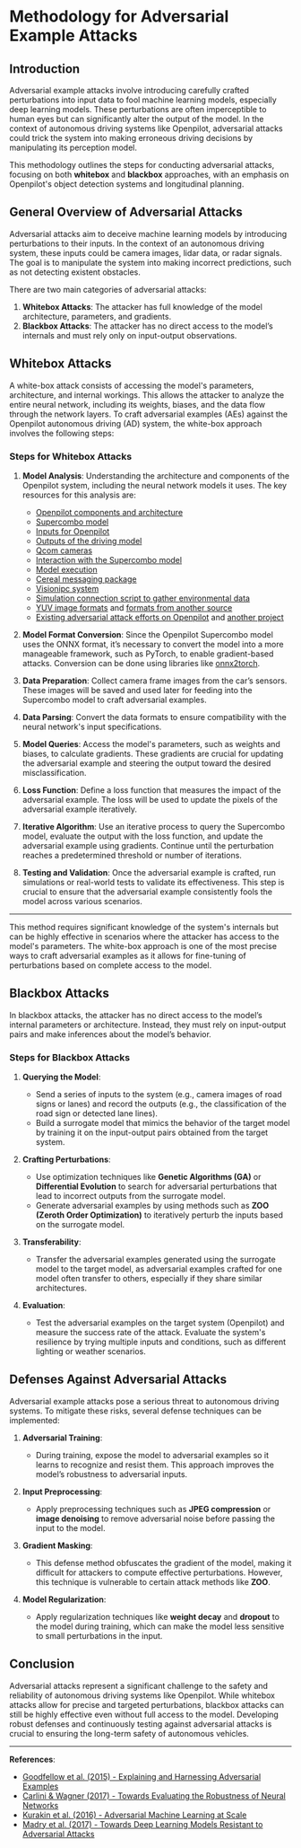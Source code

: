 # Methodology for Adversarial Example Attacks

## Introduction
Adversarial example attacks involve introducing carefully crafted perturbations into input data to fool machine learning models, especially deep learning models. These perturbations are often imperceptible to human eyes but can significantly alter the output of the model. In the context of autonomous driving systems like Openpilot, adversarial attacks could trick the system into making erroneous driving decisions by manipulating its perception model.

This methodology outlines the steps for conducting adversarial attacks, focusing on both **whitebox** and **blackbox** approaches, with an emphasis on Openpilot's object detection systems and longitudinal planning.

## General Overview of Adversarial Attacks

Adversarial attacks aim to deceive machine learning models by introducing perturbations to their inputs. In the context of an autonomous driving system, these inputs could be camera images, lidar data, or radar signals. The goal is to manipulate the system into making incorrect predictions, such as not detecting existent obstacles. 

There are two main categories of adversarial attacks:
1. **Whitebox Attacks**: The attacker has full knowledge of the model architecture, parameters, and gradients.
2. **Blackbox Attacks**: The attacker has no direct access to the model’s internals and must rely only on input-output observations.

## Whitebox Attacks

A white-box attack consists of accessing the model's parameters, architecture, and internal workings. This allows the attacker to analyze the entire neural network, including its weights, biases, and the data flow through the network layers. To craft adversarial examples (AEs) against the Openpilot autonomous driving (AD) system, the white-box approach involves the following steps:

### Steps for Whitebox Attacks

1. **Model Analysis**:
   Understanding the architecture and components of the Openpilot system, including the neural network models it uses. The key resources for this analysis are:
   - [Openpilot components and architecture](https://blog.comma.ai/openpilot-in-2021/)
   - [Supercombo model](https://arxiv.org/pdf/2206.08176)
   - [Inputs for Openpilot](https://github.com/commaai/openpilot/tree/fa310d9e2542cf497d92f007baec8fd751ffa99c/selfdrive/modeld/models)
   - [Outputs of the driving model](https://github.com/commaai/openpilot/blob/fa310d9e2542cf497d92f007baec8fd751ffa99c/selfdrive/modeld/models/driving.h#L239)
   - [Qcom cameras](https://github.com/commaai/openpilot/tree/fa310d9e2542cf497d92f007baec8fd751ffa99c/system/camerad/cameras)
   - [Interaction with the Supercombo model](https://github.com/commaai/openpilot/blob/fa310d9e2542cf497d92f007baec8fd751ffa99c/selfdrive/modeld/models/driving.cc)
   - [Model execution](https://github.com/commaai/openpilot/blob/fa310d9e2542cf497d92f007baec8fd751ffa99c/selfdrive/modeld/runners/onnx_runner.py)
   - [Cereal messaging package](https://github.com/commaai/msgq/tree/a9082c826872e5650e8a8e9a6f3e5f95a4d27572)
   - [Visionipc system](https://github.com/commaai/msgq/tree/a9082c826872e5650e8a8e9a6f3e5f95a4d27572/visionipc)
   - [Simulation connection script to gather environmental data](https://github.com/commaai/openpilot/blob/fa310d9e2542cf497d92f007baec8fd751ffa99c/tools/sim/bridge.py)
   - [YUV image formats](https://github.com/peter-popov/unhack-openpilot) and [formats from another source](https://gist.github.com/Jim-Bar/3cbba684a71d1a9d468a6711a6eddbeb)
   - [Existing adversarial attack efforts on Openpilot](https://github.com/noobmasterbala/Adversarial-Attack-and-Defence-On-Openpilot) and [another project](https://github.com/MTammvee/openpilot-supercombo-model/tree/main)

2. **Model Format Conversion**:
   Since the Openpilot Supercombo model uses the ONNX format, it’s necessary to convert the model into a more manageable framework, such as PyTorch, to enable gradient-based attacks. Conversion can be done using libraries like [onnx2torch](https://pypi.org/project/onnx2torch/).

3. **Data Preparation**:
   Collect camera frame images from the car’s sensors. These images will be saved and used later for feeding into the Supercombo model to craft adversarial examples.

4. **Data Parsing**:
   Convert the data formats to ensure compatibility with the neural network's input specifications.

5. **Model Queries**:
   Access the model's parameters, such as weights and biases, to calculate gradients. These gradients are crucial for updating the adversarial example and steering the output toward the desired misclassification.

6. **Loss Function**:
   Define a loss function that measures the impact of the adversarial example. The loss will be used to update the pixels of the adversarial example iteratively.

7. **Iterative Algorithm**:
   Use an iterative process to query the Supercombo model, evaluate the output with the loss function, and update the adversarial example using gradients. Continue until the perturbation reaches a predetermined threshold or number of iterations.

8. **Testing and Validation**:
   Once the adversarial example is crafted, run simulations or real-world tests to validate its effectiveness. This step is crucial to ensure that the adversarial example consistently fools the model across various scenarios.

---

This method requires significant knowledge of the system's internals but can be highly effective in scenarios where the attacker has access to the model's parameters. The white-box approach is one of the most precise ways to craft adversarial examples as it allows for fine-tuning of perturbations based on complete access to the model.

## Blackbox Attacks

In blackbox attacks, the attacker has no direct access to the model’s internal parameters or architecture. Instead, they must rely on input-output pairs and make inferences about the model’s behavior.

### Steps for Blackbox Attacks

1. **Querying the Model**:
    - Send a series of inputs to the system (e.g., camera images of road signs or lanes) and record the outputs (e.g., the classification of the road sign or detected lane lines).
    - Build a surrogate model that mimics the behavior of the target model by training it on the input-output pairs obtained from the target system.

2. **Crafting Perturbations**:
    - Use optimization techniques like **Genetic Algorithms (GA)** or **Differential Evolution** to search for adversarial perturbations that lead to incorrect outputs from the surrogate model.
    - Generate adversarial examples by using methods such as **ZOO (Zeroth Order Optimization)** to iteratively perturb the inputs based on the surrogate model.

3. **Transferability**:
    - Transfer the adversarial examples generated using the surrogate model to the target model, as adversarial examples crafted for one model often transfer to others, especially if they share similar architectures.
  
4. **Evaluation**:
    - Test the adversarial examples on the target system (Openpilot) and measure the success rate of the attack. Evaluate the system's resilience by trying multiple inputs and conditions, such as different lighting or weather scenarios.

## Defenses Against Adversarial Attacks

Adversarial example attacks pose a serious threat to autonomous driving systems. To mitigate these risks, several defense techniques can be implemented:

1. **Adversarial Training**:
    - During training, expose the model to adversarial examples so it learns to recognize and resist them. This approach improves the model’s robustness to adversarial inputs.
  
2. **Input Preprocessing**:
    - Apply preprocessing techniques such as **JPEG compression** or **image denoising** to remove adversarial noise before passing the input to the model.

3. **Gradient Masking**:
    - This defense method obfuscates the gradient of the model, making it difficult for attackers to compute effective perturbations. However, this technique is vulnerable to certain attack methods like **ZOO**.

4. **Model Regularization**:
    - Apply regularization techniques like **weight decay** and **dropout** to the model during training, which can make the model less sensitive to small perturbations in the input.

## Conclusion

Adversarial attacks represent a significant challenge to the safety and reliability of autonomous driving systems like Openpilot. While whitebox attacks allow for precise and targeted perturbations, blackbox attacks can still be highly effective even without full access to the model. Developing robust defenses and continuously testing against adversarial attacks is crucial to ensuring the long-term safety of autonomous vehicles.

---

**References**:
- [Goodfellow et al. (2015) - Explaining and Harnessing Adversarial Examples](https://arxiv.org/abs/1412.6572)
- [Carlini & Wagner (2017) - Towards Evaluating the Robustness of Neural Networks](https://arxiv.org/abs/1608.04644)
- [Kurakin et al. (2016) - Adversarial Machine Learning at Scale](https://arxiv.org/abs/1611.01236)
- [Madry et al. (2017) - Towards Deep Learning Models Resistant to Adversarial Attacks](https://arxiv.org/abs/1706.06083)
